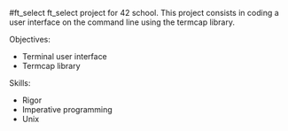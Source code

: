 #ft_select
ft_select project for 42 school. This project consists in coding a user interface on the command line using the termcap library.

Objectives:

- Terminal user interface
- Termcap library

Skills:

- Rigor
- Imperative programming
- Unix
